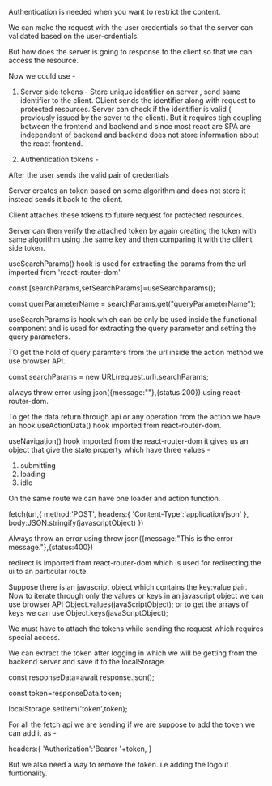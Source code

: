 Authentication is needed when you want to restrict the content.

We can make the request with the user credentials so that the server can validated based on the user-crdentials.

But how does the server is going to response to the client so that we can access the resource.

Now we could use -

1. Server side tokens - Store unique identifier on server , send same identifier to the client. CLient sends the identifier along with request to protected resources. Server can check if the identifier is valid ( previously issued by the sever to the client). But it requires tigh coupling between the frontend and backend and since most react are SPA are independent of backend and backend does not store information about the react frontend.

2. Authentication tokens -

After the user sends the valid pair of credentials .

Server creates an token based on some algorithm and does not store it instead sends it back to the client.

Client attaches these tokens to future request for protected resources.

Server can then verify the attached token by again creating the token with same algorithm using the same key and then comparing it with the clilent side token.

useSearchParams() hook is used for extracting the params from the url imported from 'react-router-dom'

const [searchParams,setSearchParams]=useSearchparams();

const querParameterName = searchParams.get("queryParameterName");

useSearchParams is hook which can be only be used inside the functional component and is used for extracting the query parameter and setting the query parameters.

TO get the hold of query paramters from the url inside the action method we use browser API.

const searchParams = new URL(request.url).searchParams;

always throw error using json({message:""},{status:200}) using react-router-dom.

To get the data return through api or any operation from the action we have an hook useActionData() hook imported from react-router-dom.

useNavigation() hook imported from the react-router-dom it gives us an object that give the state property which have three values -

1. submitting
2. loading
3. idle

On the same route we can have one loader and action function.

fetch(url,{
method:'POST',
headers:{
'Content-Type':'application/json'
},
body:JSON.stringify(javascriptObject)
})

Always throw an error using throw json({message:"This is the error message."},{status:400})

redirect is imported from react-router-dom which is used for redirecting the ui to an particular route.

Suppose there is an javascript object which contains the key:value pair. Now to iterate through only the values or keys in an javascript object we can use browser API Object.values(javaScriptObject); or to get the arrays of keys we can use Object.keys(javaScriptObject);

We must have to attach the tokens while sending the request which requires special access.

We can extract the token after logging in which we will be getting from the backend server and save it to the localStorage.

const responseData=await response.json();

const token=responseData.token;

localStorage.setItem('token',token);

For all the fetch api we are sending if we are suppose to add the token we can add it as -

headers:{
'Authorization':'Bearer '+token,
}

But we also need a way to remove the token. i.e adding the logout funtionality.
